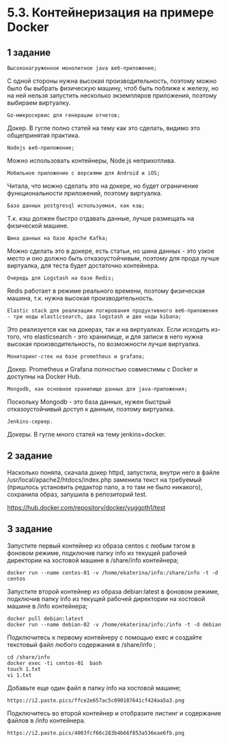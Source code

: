 # 5.3. Контейнеризация на примере Docker

## 1 задание

`Высоконагруженное монолитное java веб-приложение;`

С одной стороны нужна высокая производительность, поэтому можно было бы выбрать физическую машину, чтоб быть поближе к железу, но на ней нельзя запустить несколько экземпляров приложения, поэтому выбираем виртуалку.

`Go-микросервис для генерации отчетов;`

Докер. В гугле полно статей на тему как это сделать, видимо это общепринятая практика.

`Nodejs веб-приложение;`

Можно использовать контейнеры, Node.js неприхотлива.

`Мобильное приложение c версиями для Android и iOS;`

Читала, что можно сделать это на докере, но будет ограничение функциональности приложений, поэтому виртуалка.

`База данных postgresql используемая, как кэш;`

Т.к. кэш должен быстро отдавать данные, лучше размещать на физической машине.

`Шина данных на базе Apache Kafka;`

Можно сделать это в докере, есть статьи, но шина данных - это узкое место и оно должно быть отказоустойчивым, поэтому для прода лучше виртуалка, для теста будет достаточно контейнера.

`Очередь для Logstash на базе Redis;`

Redis работает в режиме реального времени, поэтому физическая машина, т.к. нужна высокая производительность.

`Elastic stack для реализации логирования продуктивного веб-приложения - три ноды elasticsearch, два logstash и две ноды kibana;`

Это реализуется как на докерах, так и на виртуалках. Если исходить из-того, что elasticsearch - это хранилище, и для записи в него нужна высокая производительность, по возможности лучше виртуалка.

`Мониторинг-стек на базе prometheus и grafana;`

Докер. Prometheus и Grafana полностью совместимы с Docker и доступны на Docker Hub. 

`Mongodb, как основное хранилище данных для java-приложения;`

Поскольку Mongodb - это база данных, нужен быстрый отказоустойчивый доступ к данным, поэтому виртуалка.

`Jenkins-сервер.`

Докеры. В гугле много статей на тему jenkins+docker.

## 2 задание

Насколько поняла, скачала докер httpd, запустила, внутри него в файле /usr/local/apache2/htdocs/index.php заменила текст на требуемый (пришлось установить редактор nano, а то там не было никакого), сохранила образ, запушила в репозиторий test.

https://hub.docker.com/repository/docker/yuggoth1/test

## 3 задание

Запустите первый контейнер из образа centos c любым тэгом в фоновом режиме, подключив папку info из текущей рабочей директории на хостовой машине в /share/info контейнера;

	docker run --name centos-01 -v /home/ekaterina/info:/share/info -t -d centos

Запустите второй контейнер из образа debian:latest в фоновом режиме, подключив папку info из текущей рабочей директории на хостовой машине в /info контейнера;

	docker pull debian:latest
	docker run --name debian-02 -v /home/ekaterina/info:/info -t -d debian

Подключитесь к первому контейнеру с помощью exec и создайте текстовый файл любого содержания в /share/info ;

	cd /share/info
	docker exec -ti centos-01  bash
	touch 1.txt
	vi 1.txt

Добавьте еще один файл в папку info на хостовой машине;

	https://i2.paste.pics/ffce2e657ac5c090187641cf424aa5a3.png

Подключитесь во второй контейнер и отобразите листинг и содержание файлов в /info контейнера.

	https://i2.paste.pics/4003fcf66c283b4b66f853a536eae6fb.png


